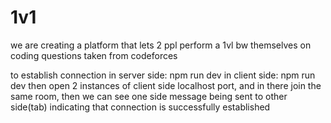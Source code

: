 # 1v1
 we are creating a platform that lets 2 ppl perform a 1vl bw themselves on coding questions taken from codeforces


 to establish connection
    in server side:
        npm run dev
    in client side:
        npm run dev
then open 2 instances of client side localhost port, and in there join the same room, then we can see one side message being sent to other side(tab) indicating that connection is successfully established 
